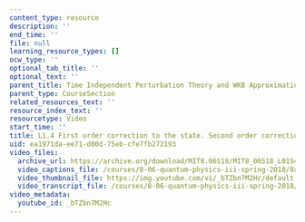 ```yaml
---
content_type: resource
description: ''
end_time: ''
file: null
learning_resource_types: []
ocw_type: ''
optional_tab_title: ''
optional_text: ''
parent_title: Time Independent Perturbation Theory and WKB Approximation
parent_type: CourseSection
related_resources_text: ''
resource_index_text: ''
resourcetype: Video
start_time: ''
title: L1.4 First order correction to the state. Second order correction to energy
uid: ea1971da-ee71-d00d-75eb-cfe7fb272193
video_files:
  archive_url: https://archive.org/download/MIT8.06S18/MIT8_06S18_L01S4_300k.mp4
  video_captions_file: /courses/8-06-quantum-physics-iii-spring-2018/8a0d4f71054053e0bba12faafa02e66e_bTZbn7M2Hc.vtt
  video_thumbnail_file: https://img.youtube.com/vi/_bTZbn7M2Hc/default.jpg
  video_transcript_file: /courses/8-06-quantum-physics-iii-spring-2018/39386fea86a9df20331980403abbe33a_bTZbn7M2Hc.pdf
video_metadata:
  youtube_id: _bTZbn7M2Hc
---
```

